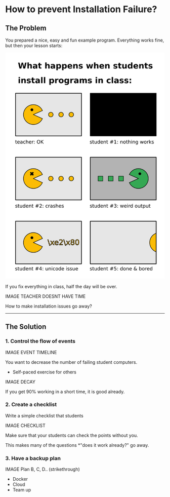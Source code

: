 
# How to prevent Installation Failure?

## The Problem

You prepared a nice, easy and fun example program.
Everything works fine, but then your lesson starts:

![six installation situations](images/sixpac.png)

If you fix everything in class, half the day will be over.

IMAGE TEACHER DOESNT HAVE TIME

How to make installation issues go away?

----

## The Solution

### 1. Control the flow of events

IMAGE EVENT TIMELINE

You want to decrease the number of failing student computers.

* Self-paced exercise for others 

IMAGE DECAY

If you get 90% working in a short time, it is good already.

### 2. Create a checklist

Write a simple checklist that students

IMAGE CHECKLIST

Make sure that your students can check the points without you.

This makes many of the questions *"does it work already?" go away.

### 3. Have a backup plan

IMAGE Plan B, C, D.. (strikethrough)

* Docker
* Cloud
* Team up
